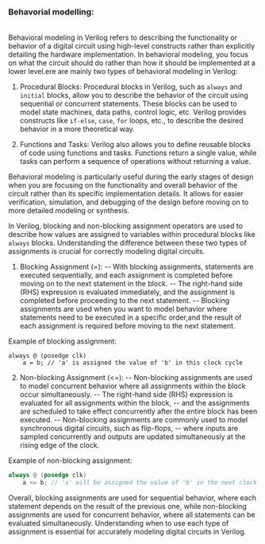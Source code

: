 ### Behavorial modelling:
<br>Behavioral modeling in Verilog refers to describing the functionality or behavior of a digital circuit using high-level constructs rather than explicitly detailing the hardware implementation. In behavioral modeling, you focus on what the circuit should do rather than how it should be implemented at a lower level.ere are mainly two types of behavioral modeling in Verilog:

1. Procedural Blocks: Procedural blocks in Verilog, such as `always` and `initial` blocks,
 allow you to describe the behavior of the circuit using sequential or concurrent statements.
These blocks can be used to model state machines, data paths, control logic, etc.
 Verilog provides constructs like `if-else`, `case`, `for` loops, etc., to describe the desired behavior in a more theoretical way.

3. Functions and Tasks: Verilog also allows you to define reusable blocks of code using functions and tasks.
   Functions return a single value, while tasks can perform a sequence of operations without returning a value.

Behavioral modeling is particularly useful during the early stages of design when you are focusing on the functionality and overall behavior of the circuit 
rather than its specific implementation details.
It allows for easier verification, simulation, and debugging of the design before moving on to more detailed modeling or synthesis.

In Verilog, blocking and non-blocking assignment operators are used to describe how values are assigned to variables within procedural blocks like `always` blocks. 
Understanding the difference between these two types of assignments is crucial for correctly modeling digital circuits.

1. Blocking Assignment (=):
   -- With blocking assignments, statements are executed sequentially, and each assignment is completed before moving on to the next statement in the block.
   -- The right-hand side (RHS) expression is evaluated immediately, and the assignment is completed before proceeding to the next statement.
   -- Blocking assignments are used when you want to model behavior where statements need to be executed in a specific order,and the result of 
      each assignment is required before moving to the next statement.

Example of blocking assignment:
```
always @ (posedge clk)
    a = b; // 'a' is assigned the value of 'b' in this clock cycle
```

2. Non-blocking Assignment (<=):
-- Non-blocking assignments are used to model concurrent behavior where all assignments within the block occur simultaneously.
-- The right-hand side (RHS) expression is evaluated for all assignments within the block,
-- and the assignments are scheduled to take effect concurrently after the entire block has been executed.
-- Non-blocking assignments are commonly used to model synchronous digital circuits, such as flip-flops,
-- where inputs are sampled concurrently and outputs are updated simultaneously at the rising edge of the clock.

Example of non-blocking assignment:
```verilog
always @ (posedge clk)
    a <= b; // 'a' will be assigned the value of 'b' in the next clock cycle
```

Overall, blocking assignments are used for sequential behavior, where each statement depends on the result of the previous one, 
while non-blocking assignments are used for concurrent behavior, where all statements can be evaluated simultaneously.
Understanding when to use each type of assignment is essential for accurately modeling digital circuits in Verilog.<br>
